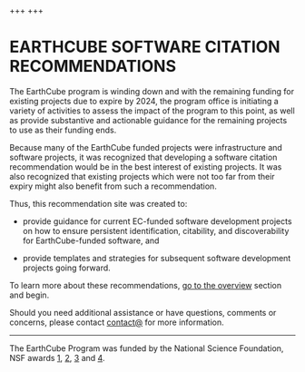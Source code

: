 +++
+++
# EARTHCUBE SOFTWARE CITATION RECOMMENDATIONS


The EarthCube program is winding down and with the remaining funding for existing projects due to expire by 2024, the program office is initiating a variety of activities to assess the impact of the program to this point, as well as provide substantive and actionable guidance for the remaining projects to use as their funding ends.

Because many of the EarthCube funded projects were infrastructure and software projects, it was recognized that developing a software citation recommendation would be in the best interest of existing projects.  It was also recognized that existing projects which were not too far from their expiry might also benefit from such a recommendation.

Thus, this recommendation site was created to:

* provide guidance for current EC-funded 
software development projects on how to ensure persistent 
identification, citability, and discoverability for EarthCube-funded 
software, and 

* provide templates and strategies for 
subsequent software development projects going forward.


To learn more about these recommendations, [go to the overview](./overview/) section and begin.  

Should you need additional assistance or have questions, comments or concerns, please contact [contact@]() for more information.

---
The EarthCube Program was funded by the National Science Foundation, NSF awards [1](), [2](), [3]() and [4]().